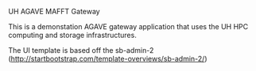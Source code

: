 UH AGAVE MAFFT Gateway

This is a demonstation AGAVE gateway application that uses the UH HPC computing and storage infrastructures.

The UI template is based off the sb-admin-2 (http://startbootstrap.com/template-overviews/sb-admin-2/)